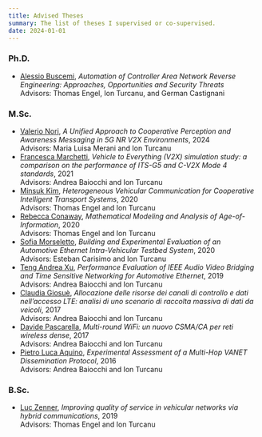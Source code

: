 ```yaml
---
title: Advised Theses
summary: The list of theses I supervised or co-supervised.
date: 2024-01-01
---
```


### Ph.D.  
- <u>Alessio Buscemi</u>, *Automation of Controller Area Network Reverse Engineering: Approaches, Opportunities and Security Threats*  
    Advisors: Thomas Engel, Ion Turcanu, and German Castignani

### M.Sc.
- <u>Valerio Nori</u>, *A Unified Approach to Cooperative Perception and Awareness Messaging in 5G NR V2X Environments*, 2024  
    Advisors: Maria Luisa Merani and Ion Turcanu
- <u>Francesca Marchetti</u>, *Vehicle to Everything (V2X) simulation study: a comparison on the performance of ITS-G5 and C-V2X Mode 4 standards*, 2021  
    Advisors: Andrea Baiocchi and Ion Turcanu
- <u>Minsuk Kim</u>, *Heterogeneous Vehicular Communication for Cooperative Intelligent Transport Systems*, 2020  
    Advisors: Thomas Engel and Ion Turcanu
- <u>Rebecca Conaway</u>, *Mathematical Modeling and Analysis of Age-of-Information*, 2020  
    Advisors: Thomas Engel and Ion Turcanu
- <u>Sofia Morseletto</u>, *Building and Experimental Evaluation of an Automotive Ethernet Intra-Vehicular Testbed System*, 2020  
    Advisors: Esteban Carisimo and Ion Turcanu
- <u>Teng Andrea Xu</u>, *Performance Evaluation of IEEE Audio Video Bridging and Time Sensitive Networking for Automotive Ethernet*, 2019  
    Advisors: Andrea Baiocchi and Ion Turcanu
- <u>Claudia Giosuè</u>, *Allocazione delle risorse dei canali di controllo e dati nell’accesso LTE: analisi di uno scenario di raccolta massiva di dati da veicoli*, 2017  
    Advisors: Andrea Baiocchi and Ion Turcanu
- <u>Davide Pascarella</u>, *Multi-round WiFi: un nuovo CSMA/CA per reti wireless dense*, 2017  
    Advisors: Andrea Baiocchi and Ion Turcanu
- <u>Pietro Luca Aquino</u>, *Experimental Assessment of a Multi-Hop VANET Dissemination Protocol*, 2016  
    Advisors: Andrea Baiocchi and Ion Turcanu

### B.Sc.  
- <u>Luc Zenner</u>, *Improving quality of service in vehicular networks via hybrid communications*, 2019  
    Advisors: Thomas Engel and Ion Turcanu